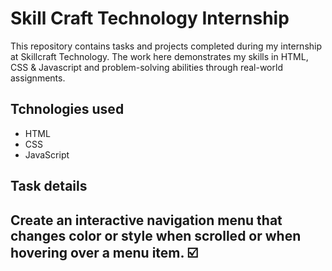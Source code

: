 # Skill Craft Technology Internship
This repository contains tasks and projects completed during my internship at Skillcraft Technology. The work here demonstrates my skills in HTML, CSS & Javascript and problem-solving abilities through real-world assignments.
## Tchnologies used
* HTML
* CSS
* JavaScript
## Task details

Create an interactive navigation menu that changes
color or style when scrolled or
when hovering over a menu
item. ☑️
---

